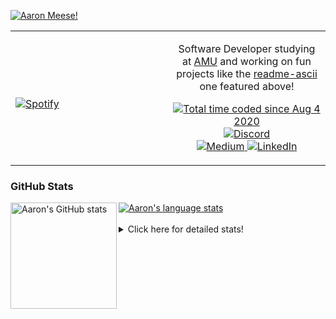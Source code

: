 [![Aaron Meese!](https://user-images.githubusercontent.com/17814535/88975338-a2aabf00-d27f-11ea-963f-8a19608716b4.png)](https://github.com/ajmeese7/readme-ascii "README ASCII")

<!-- Modified from project here: https://github.com/novatorem/novatorem -->
<table width="100%"> 
  <tr>
  <td width="50%">
      
&nbsp; <br> [![Spotify](https://ajmeese7.vercel.app/api/spotify)](https://open.spotify.com/user/ajmeese)

  </td>
  <td width="50%">
    <p align="center">
    Software Developer studying at <a href="https://www.amu.apus.edu/">AMU</a> and working on fun 
    projects like the <a href="https://github.com/ajmeese7/readme-ascii">readme-ascii</a> one featured above!
    </p>
    <p align="center">
      <a href="https://wakatime.com/@f726891d-3b02-46cd-9b60-e8c59f9e2b14">
        <img src="https://wakatime.com/badge/user/f726891d-3b02-46cd-9b60-e8c59f9e2b14.svg" alt="Total time coded since Aug 4 2020" title="WakaTime" />
      </a>
      <a href="http://link.aaronmeese.com/discord">
        <img src="https://img.shields.io/badge/discord-ajmeese7%234835-369?style=flat-square&logo=discord&logoColor=white&color=purple" alt="Discord" title="Discord">
      </a>
      <br />
      <a href="https://link.aaronmeese.com/medium">
        <img src="https://img.shields.io/badge/medium-ajmeese7-1DB954?style=flat-square&logo=medium&logoColor=white" alt="Medium" title="Medium">
      </a>
      <a href="https://link.aaronmeese.com/linkedin">
        <img src="https://img.shields.io/badge/linkedIn-aaronmeese-1DB954?style=flat-square&logo=linkedin&logoColor=white&color=blue" alt="LinkedIn" title="LinkedIn">
      </a>
    </p>
  </td>

</table>

[//]: <> (The `&nbsp;` is to have Aphelion take up more space)

### GitHub Stats ###

<a href="https://profile-summary-for-github.com/user/ajmeese7">
  <img align="left" height="170px" src="https://github-readme-stats.vercel.app/api?username=ajmeese7&show_icons=true&line_height=27&count_private=true" alt="Aaron's GitHub stats"/>
  <img src="https://github-readme-stats.vercel.app/api/top-langs/?username=ajmeese7&hide_langs_below=5&layout=compact" alt="Aaron's language stats"/>
</a>

<br />
<br />
<details>
<summary>Click here for detailed stats!</summary>

### :zap: Recent Activity
<!--START_SECTION:activity-->
1. 🗣 Commented on [#61](https://github.com/os-js/osjs-server/issues/61) in [os-js/osjs-server](https://github.com/os-js/osjs-server)
2. 🎉 Merged PR [#2](https://github.com/ajmeese7/esdoc2-plugins/pull/2) in [ajmeese7/esdoc2-plugins](https://github.com/ajmeese7/esdoc2-plugins)
3. 💪 Opened PR [#2](https://github.com/ajmeese7/esdoc2-plugins/pull/2) in [ajmeese7/esdoc2-plugins](https://github.com/ajmeese7/esdoc2-plugins)
4. 💪 Opened PR [#1](https://github.com/ajmeese7/esdoc2-plugins/pull/1) in [ajmeese7/esdoc2-plugins](https://github.com/ajmeese7/esdoc2-plugins)
5. 🗣 Commented on [#10](https://github.com/esdoc2/esdoc2-plugins/issues/10) in [esdoc2/esdoc2-plugins](https://github.com/esdoc2/esdoc2-plugins)
<!--END_SECTION:activity-->

### 🧐 Waka Stats
<!--START_SECTION:waka-->
![Code Time](http://img.shields.io/badge/Code%20Time-1%2C122%20hrs%2023%20mins-blue)

**🐱 My GitHub Data** 

> 🏆 925 Contributions in the Year 2022
 > 
> 📦 197.9 kB Used in GitHub's Storage 
 > 
> 💼 Opted to Hire
 > 
> 📜 84 Public Repositories 
 > 
> 🔑 29 Private Repositories  
 > 
**I'm an Early 🐤** 

```text
🌞 Morning    182 commits    █████░░░░░░░░░░░░░░░░░░░░   21.02% 
🌆 Daytime    327 commits    █████████░░░░░░░░░░░░░░░░   37.76% 
🌃 Evening    346 commits    ██████████░░░░░░░░░░░░░░░   39.95% 
🌙 Night      11 commits     ░░░░░░░░░░░░░░░░░░░░░░░░░   1.27%

```
📅 **I'm Most Productive on Sunday** 

```text
Monday       127 commits    ███░░░░░░░░░░░░░░░░░░░░░░   14.67% 
Tuesday      129 commits    ███░░░░░░░░░░░░░░░░░░░░░░   14.9% 
Wednesday    106 commits    ███░░░░░░░░░░░░░░░░░░░░░░   12.24% 
Thursday     114 commits    ███░░░░░░░░░░░░░░░░░░░░░░   13.16% 
Friday       89 commits     ██░░░░░░░░░░░░░░░░░░░░░░░   10.28% 
Saturday     127 commits    ███░░░░░░░░░░░░░░░░░░░░░░   14.67% 
Sunday       174 commits    █████░░░░░░░░░░░░░░░░░░░░   20.09%

```


📊 **This Week I Spent My Time On** 

```text
⌚︎ Time Zone: America/New_York

💬 Programming Languages: 
JavaScript               11 hrs 20 mins      ██████████████░░░░░░░░░░░   56.34% 
JSON                     2 hrs 23 mins       ███░░░░░░░░░░░░░░░░░░░░░░   11.87% 
Markdown                 2 hrs 17 mins       ██░░░░░░░░░░░░░░░░░░░░░░░   11.34% 
YAML                     2 hrs 14 mins       ██░░░░░░░░░░░░░░░░░░░░░░░   11.11% 
Bash                     1 hr 16 mins        █░░░░░░░░░░░░░░░░░░░░░░░░   6.34%

🐱‍💻 Projects: 
aaronmeese.com           9 hrs 20 mins       ███████████░░░░░░░░░░░░░░   46.39% 
esdoc2                   4 hrs 31 mins       █████░░░░░░░░░░░░░░░░░░░░   22.46% 
meeseOS-manual           3 hrs 19 mins       ████░░░░░░░░░░░░░░░░░░░░░   16.54% 
gitbook-action           54 mins             █░░░░░░░░░░░░░░░░░░░░░░░░   4.5% 
osjs-server              51 mins             █░░░░░░░░░░░░░░░░░░░░░░░░   4.28%

```

**I Mostly Code in JavaScript** 

```text
JavaScript               32 repos            ████████████░░░░░░░░░░░░░   49.23% 
HTML                     9 repos             ███░░░░░░░░░░░░░░░░░░░░░░   13.85% 
Python                   5 repos             ██░░░░░░░░░░░░░░░░░░░░░░░   7.69% 
Java                     4 repos             █░░░░░░░░░░░░░░░░░░░░░░░░   6.15% 
CSS                      3 repos             █░░░░░░░░░░░░░░░░░░░░░░░░   4.62%

```



 Last Updated on 09/07/2022 00:06:26 UTC
<!--END_SECTION:waka-->
</details>
